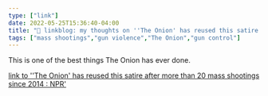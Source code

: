 ```yaml
---
type: ["link"]
date: 2022-05-25T15:36:40-04:00
title: "🔗 linkblog: my thoughts on ''The Onion' has reused this satire after more than 20 mass shootings since 2014 : NPR'"
tags: ["mass shootings","gun violence","The Onion","gun control"]
---
```

This is one of the best things The Onion has ever done.
 

[link to ''The Onion' has reused this satire after more than 20 mass shootings since 2014 : NPR'](https://www.npr.org/2022/05/25/1101269886/the-onion-mass-shooting-satire)
